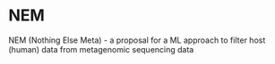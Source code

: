 # NEM
NEM (Nothing Else Meta) - a proposal for a ML approach to filter host (human) data from metagenomic sequencing data
